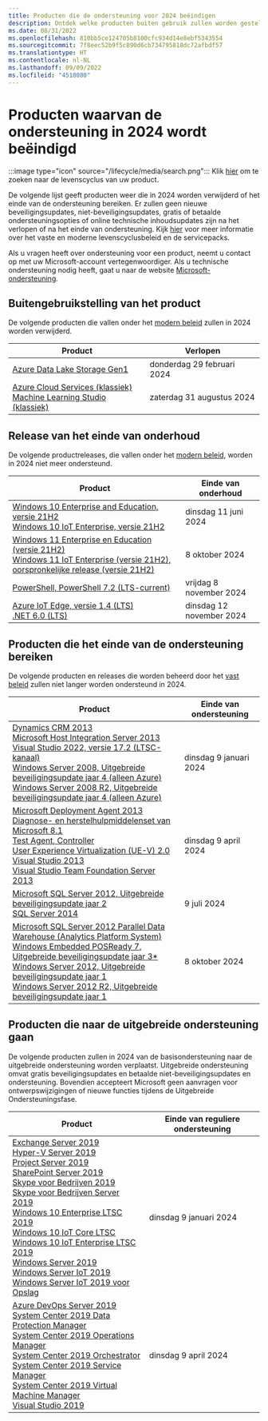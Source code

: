```yaml
---
title: Producten die de ondersteuning voor 2024 beëindigen
description: Ontdek welke producten buiten gebruik zullen worden gesteld, het einde van de ondersteuning bereiken of worden verplaatst van de basisondersteuning naar de uitgebreide ondersteuning in 2024.
ms.date: 08/31/2022
ms.openlocfilehash: 810bb5ce124705b8100cfc934d14e8ebf5343554
ms.sourcegitcommit: 7f8eec52b9f5c890d6cb734795818dc72afbdf57
ms.translationtype: HT
ms.contentlocale: nl-NL
ms.lasthandoff: 09/09/2022
ms.locfileid: "4518080"
---
```

# <a name="products-ending-support-in-2024"></a>Producten waarvan de ondersteuning in 2024 wordt beëindigd

:::image type="icon" source="/lifecycle/media/search.png":::
Klik [hier](/lifecycle/products/) om te zoeken naar de levenscyclus van uw product.

De volgende lijst geeft producten weer die in 2024 worden verwijderd of het einde van de ondersteuning bereiken. Er zullen geen nieuwe beveiligingsupdates, niet-beveiligingsupdates, gratis of betaalde ondersteuningsopties of online technische inhoudsupdates zijn na het verlopen of na het einde van ondersteuning. Kijk [hier](/lifecycle/overview/product-end-of-support-overview) voor meer informatie over het vaste en moderne levenscyclusbeleid en de servicepacks.

Als u vragen heeft over ondersteuning voor een product, neemt u contact op met uw Microsoft-account vertegenwoordiger. Als u technische ondersteuning nodig heeft, gaat u naar de website [Microsoft-ondersteuning](https://support.microsoft.com/contactus/?ws=support).

## <a name="product-retirements"></a>Buitengebruikstelling van het product

De volgende producten die vallen onder het [modern beleid](/lifecycle/policies/modern) zullen in 2024 worden verwijderd.

| Product | Verlopen |
| --- | --- |
| [Azure Data Lake Storage Gen1](/lifecycle/products/azure-data-lake-storage-gen1?branch=live)<br> | donderdag 29 februari 2024 |
| [Azure Cloud Services (klassiek)](/lifecycle/products/azure-cloud-services-classic?branch=live)<br>[Machine Learning Studio (klassiek)](/lifecycle/products/machine-learning-studio-classic?branch=live)<br> | zaterdag 31 augustus 2024 |


## <a name="release-end-of-servicing"></a>Release van het einde van onderhoud

De volgende productreleases, die vallen onder het [modern beleid](/lifecycle/policies/modern), worden in 2024 niet meer ondersteund.

| Product | Einde van onderhoud |
| --- | --- |
| [Windows 10 Enterprise and Education, versie 21H2](/lifecycle/products/windows-10-enterprise-and-education?branch=live)<br>[Windows 10 IoT Enterprise, versie 21H2](/lifecycle/products/windows-10-iot-enterprise?branch=live)<br> | dinsdag 11 juni 2024 |
| [Windows 11 Enterprise en Education (versie 21H2)](/lifecycle/products/windows-11-enterprise-and-education-version-21h2?branch=live)<br>[Windows 11 IoT Enterprise (versie 21H2), oorspronkelijke release (versie 21H2)](/lifecycle/products/windows-11-iot-enterprise-version-21h2?branch=live)<br> | 8 oktober 2024 |
| [PowerShell, PowerShell 7.2 (LTS-current)](/lifecycle/products/powershell?branch=live)<br> | vrijdag 8 november 2024 |
| [Azure IoT Edge, versie 1.4 (LTS)](/lifecycle/products/azure-iot-edge?branch=live)<br>[.NET 6.0 (LTS)](/lifecycle/products/microsoft-net-and-net-core?branch=live)<br> | dinsdag 12 november 2024 |


## <a name="products-reaching-end-of-support"></a>Producten die het einde van de ondersteuning bereiken

De volgende producten en releases die worden beheerd door het [vast beleid](/lifecycle/policies/fixed) zullen niet langer worden ondersteund in 2024.

| Product | Einde van ondersteuning |
| --- | --- |
| [Dynamics CRM 2013](/lifecycle/products/dynamics-crm-2013?branch=live)<br>[Microsoft Host Integration Server 2013](/lifecycle/products/microsoft-host-integration-server-2013?branch=live)<br>[Visual Studio 2022, versie 17.2 (LTSC-kanaal)](/lifecycle/products/visual-studio-2022?branch=live)<br>[Windows Server 2008, Uitgebreide beveiligingsupdate jaar 4 (alleen Azure)](/lifecycle/products/windows-server-2008?branch=live)<br>[Windows Server 2008 R2, Uitgebreide beveiligingsupdate jaar 4 (alleen Azure)](/lifecycle/products/windows-server-2008-r2?branch=live)<br> | dinsdag 9 januari 2024 |
| [Microsoft Deployment Agent 2013](/lifecycle/products/microsoft-deployment-agent-2013?branch=live)<br>[Diagnose- en herstelhulpmiddelenset van Microsoft 8.1](/lifecycle/products/microsoft-diagnostics-and-recovery-toolset-81?branch=live)<br>[Test Agent, Controller](/lifecycle/products/test-agent-controller?branch=live)<br>[User Experience Virtualization (UE-V) 2.0](/lifecycle/products/user-experience-virtualization-uev-20?branch=live)<br>[Visual Studio 2013](/lifecycle/products/visual-studio-2013?branch=live)<br>[Visual Studio Team Foundation Server 2013](/lifecycle/products/visual-studio-team-foundation-server-2013?branch=live)<br> | dinsdag 9 april 2024 |
| [Microsoft SQL Server 2012, Uitgebreide beveiligingsupdate jaar 2](/lifecycle/products/microsoft-sql-server-2012?branch=live)<br>[SQL Server 2014](/lifecycle/products/sql-server-2014?branch=live)<br> | 9 juli 2024 |
| [Microsoft SQL Server 2012 Parallel Data Warehouse (Analytics Platform System)](/lifecycle/products/microsoft-sql-server-2012-parallel-data-warehouse-analytics-platform-system?branch=live)<br>[Windows Embedded POSReady 7, Uitgebreide beveiligingsupdate jaar 3*](/lifecycle/products/windows-embedded-posready-7?branch=live)<br>[Windows Server 2012, Uitgebreide beveiligingsupdate jaar 1](/lifecycle/products/windows-server-2012?branch=live)<br>[Windows Server 2012 R2, Uitgebreide beveiligingsupdate jaar 1](/lifecycle/products/windows-server-2012-r2?branch=live)<br> | 8 oktober 2024 |


## <a name="products-moving-to-extended-support"></a>Producten die naar de uitgebreide ondersteuning gaan

De volgende producten zullen in 2024 van de basisondersteuning naar de uitgebreide ondersteuning worden verplaatst. Uitgebreide ondersteuning omvat gratis beveiligingsupdates en betaalde niet-beveiligingsupdates en ondersteuning. Bovendien accepteert Microsoft geen aanvragen voor ontwerpswijzigingen of nieuwe functies tijdens de Uitgebreide Ondersteuningsfase.

| Product | Einde van reguliere ondersteuning |
| --- | --- |
| [Exchange Server 2019](/lifecycle/products/exchange-server-2019?branch=live)<br>[Hyper-V Server 2019](/lifecycle/products/hyperv-server-2019?branch=live)<br>[Project Server 2019](/lifecycle/products/project-server-2019?branch=live)<br>[SharePoint Server 2019](/lifecycle/products/sharepoint-server-2019?branch=live)<br>[Skype voor Bedrijven 2019](/lifecycle/products/skype-for-business-2019?branch=live)<br>[Skype voor Bedrijven Server 2019](/lifecycle/products/skype-for-business-server-2019?branch=live)<br>[Windows 10 Enterprise LTSC 2019](/lifecycle/products/windows-10-enterprise-ltsc-2019?branch=live)<br>[Windows 10 IoT Core LTSC](/lifecycle/products/windows-10-iot-core-ltsc?branch=live)<br>[Windows 10 IoT Enterprise LTSC 2019](/lifecycle/products/windows-10-iot-enterprise-ltsc-2019?branch=live)<br>[Windows Server 2019](/lifecycle/products/windows-server-2019?branch=live)<br>[Windows Server IoT 2019](/lifecycle/products/windows-server-iot-2019?branch=live)<br>[Windows Server IoT 2019 voor Opslag](/lifecycle/products/windows-server-iot-2019-for-storage?branch=live)<br> | dinsdag 9 januari 2024 |
| [Azure DevOps Server 2019](/lifecycle/products/azure-devops-server-2019?branch=live)<br>[System Center 2019 Data Protection Manager](/lifecycle/products/system-center-2019-data-protection-manager?branch=live)<br>[System Center 2019 Operations Manager](/lifecycle/products/system-center-2019-operations-manager?branch=live)<br>[System Center 2019 Orchestrator](/lifecycle/products/system-center-2019-orchestrator?branch=live)<br>[System Center 2019 Service Manager](/lifecycle/products/system-center-2019-service-manager?branch=live)<br>[System Center 2019 Virtual Machine Manager](/lifecycle/products/system-center-2019-virtual-machine-manager?branch=live)<br>[Visual Studio 2019](/lifecycle/products/visual-studio-2019?branch=live)<br> | dinsdag 9 april 2024 |
